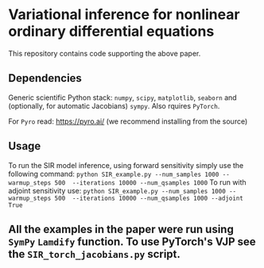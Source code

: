 # Variational inference for nonlinear ordinary differential equations

This repository contains code supporting the above paper.

## Dependencies
Generic scientific Python stack: `numpy`, `scipy`, `matplotlib`, `seaborn` and (optionally, for automatic Jacobians) `sympy`. Also rquires `PyTorch`.

For `Pyro` read:
https://pyro.ai/ (we recommend installing from the source)

## Usage
To run the SIR model inference, using forward sensitivity simply use the following command:
`python SIR_example.py --num_samples 1000 --warmup_steps 500  --iterations 10000 --num_qsamples 1000`
To run with adjoint sensitivity use:
`python SIR_example.py --num_samples 1000 --warmup_steps 500  --iterations 10000 --num_qsamples 1000 --adjoint True`

## All the examples in the paper were run using `SymPy` `Lamdify` function. To use PyTorch's VJP see the `SIR_torch_jacobians.py` script.

